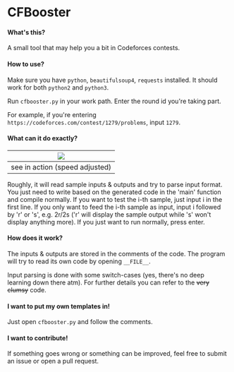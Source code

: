 # CFBooster

#### What's this?

A small tool that may help you a bit in Codeforces contests.

#### How to use?

Make sure you have `python`, `beautifulsoup4`, `requests` installed. It should work for both `python2` and `python3`.

Run `cfbooster.py` in your work path. Enter the round id you're taking part.

For example, if you're entering ` https://codeforces.com/contest/1279/problems`, input `1279`.

#### What can it do exactly?

|![](https://raw.githubusercontent.com/fjzzq2002/CFBooster/master/sample.gif) |
| ---- |
|see in action (speed adjusted)|

Roughly, it will read sample inputs & outputs and try to parse input format. You just need to write based on the generated code in the 'main' function and compile normally. If you want to test the i-th sample, just input i in the first line. If you only want to feed the i-th sample as input, input i followed by 'r' or 's', e.g. 2r/2s ('r' will display the sample output while 's' won't display anything more). If you just want to run normally, press enter.

#### How does it work?

The inputs & outputs are stored in the comments of the code. The program will try to read its own code by opening `__FILE__`.

Input parsing is done with some switch-cases (yes, there's no deep learning down there atm). For further details you can refer to the ~~very clumsy~~ code.

#### I want to put my own templates in!

Just open `cfbooster.py` and follow the comments.

#### I want to contribute!

If something goes wrong or something can be improved, feel free to submit an issue or open a pull request.